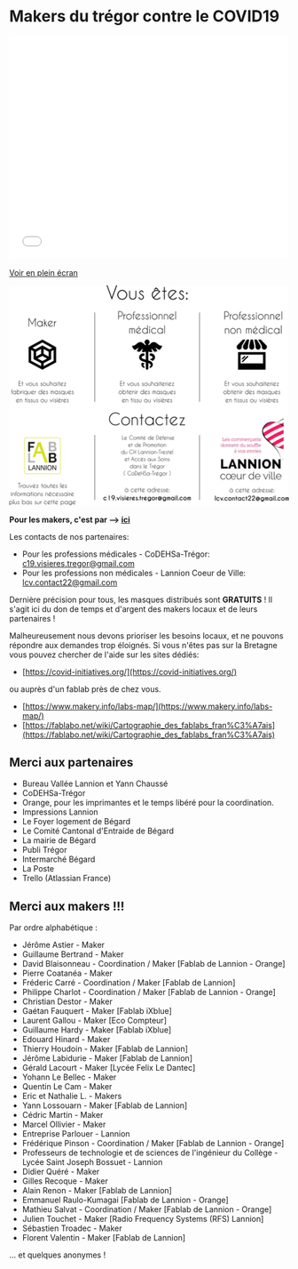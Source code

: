 Makers du trégor contre le COVID19
==================================

<iframe width="100%" height="400px" frameborder="0" allowfullscreen src="//umap.openstreetmap.fr/fr/map/visieres-produites_443349?scaleControl=false&miniMap=false&scrollWheelZoom=false&zoomControl=true&allowEdit=false&moreControl=true&searchControl=null&tilelayersControl=null&embedControl=null&datalayersControl=true&onLoadPanel=undefined&captionBar=false"></iframe><p><a href="//umap.openstreetmap.fr/fr/map/visieres-produites_443349">Voir en plein écran</a></p>

![routage_demandes](./images/covid19/routage_demandes.svg.png "routage des demandes")

<b>Pour les makers, c'est par --> [ici](./covid/covid-makers.md)</b>

Les contacts de nos partenaires:
- Pour les professions médicales - CoDEHSa-Trégor:
  c19.visieres.tregor@gmail.com
- Pour les professions non médicales - Lannion Coeur de Ville: lcv.contact22@gmail.com

Dernière précision pour tous, les masques distribués sont <b>GRATUITS</b> !
Il s'agit ici du don de temps et d'argent des makers locaux et de leurs
partenaires !

Malheureusement nous devons prioriser les besoins locaux, et ne
pouvons répondre aux demandes trop éloignés. Si vous n'êtes pas sur la Bretagne
vous pouvez chercher de l'aide sur les sites dédiés:
- [https://covid-initiatives.org/](https://covid-initiatives.org/)

ou auprès d'un fablab près de chez vous.
- [https://www.makery.info/labs-map/](https://www.makery.info/labs-map/)
- [https://fablabo.net/wiki/Cartographie_des_fablabs_fran%C3%A7ais](https://fablabo.net/wiki/Cartographie_des_fablabs_fran%C3%A7ais)

Merci aux partenaires
-----------------

- Bureau Vallée Lannion et Yann Chaussé
- CoDEHSa-Trégor
- Orange, pour les imprimantes et le temps libéré pour la coordination.
- Impressions Lannion
- Le Foyer logement de Bégard
- Le Comité Cantonal d'Entraide de Bégard
- La mairie de Bégard
- Publi Trégor
- Intermarché Bégard
- La Poste
- Trello (Atlassian France)


Merci aux makers !!!
---------------

Par ordre alphabétique :
- Jérôme Astier - Maker
- Guillaume Bertrand - Maker
- David Blaisonneau - Coordination / Maker [Fablab de Lannion - Orange]
- Pierre Coatanéa - Maker
- Fréderic Carré - Coordination / Maker [Fablab de Lannion]
- Philippe Charlot - Coordination / Maker [Fablab de Lannion - Orange]
- Christian Destor - Maker
- Gaétan Fauquert - Maker [Fablab iXblue]
- Laurent Gallou - Maker [Eco Compteur]
- Guillaume Hardy - Maker [Fablab iXblue]
- Edouard Hinard - Maker
- Thierry Houdoin - Maker [Fablab de Lannion]
- Jérôme Labidurie - Maker [Fablab de Lannion]
- Gérald Lacourt - Maker [Lycée Felix Le Dantec]
- Yohann Le Bellec - Maker
- Quentin Le Cam - Maker
- Eric et Nathalie L. - Makers
- Yann Lossouarn - Maker [Fablab de Lannion]
- Cédric Martin - Maker
- Marcel Ollivier - Maker
- Entreprise Parlouer - Lannion
- Frédérique Pinson - Coordination / Maker [Fablab de Lannion - Orange]
- Professeurs de technologie et de sciences de l'ingénieur du Collège -   Lycée Saint Joseph Bossuet - Lannion
- Didier Quéré - Maker
- Gilles Recoque - Maker
- Alain Renon - Maker [Fablab de Lannion]
- Emmanuel Raulo-Kumagai [Fablab de Lannion - Orange]
- Mathieu Salvat - Coordination / Maker [Fablab de Lannion - Orange]
- Julien Touchet - Maker [Radio Frequency Systems (RFS) Lannion] 
- Sébastien Troadec - Maker
- Florent Valentin - Maker [Fablab de Lannion]

... et quelques anonymes !
